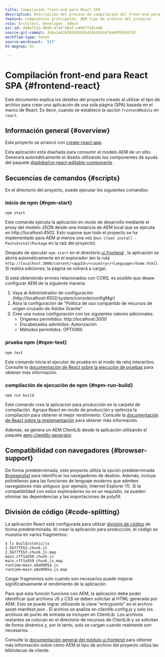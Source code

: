 ```yaml
---
title: Compilación front-end para React SPA
description: Descripción del proceso de compilación del front-end para proyectos de SPA basados en React
feature: Componentes principales, AEM tipo de archivo del proyecto
role: Architect, Developer, Admin
exl-id: dd8ef13a-9686-47a9-b6af-e486ff10c4d8
source-git-commit: 3ebe1a42d265185b36424b01844f4a00f05d4724
workflow-type: tm+mt
source-wordcount: '517'
ht-degree: 0%

---
```


# Compilación front-end para React SPA {#frontend-react}

Este documento explica los detalles del proyecto creado al utilizar el tipo de archivo para crear una aplicación de una sola página (SPA) basada en el marco de React. Es decir, cuando se establece la opción `frontendModule` en `react`.

## Información general {#overview}

Este proyecto se arrancó con [create-react-app](https://github.com/facebook/create-react-app).

Esta aplicación está diseñada para consumir el modelo AEM de un sitio. Generará automáticamente el diseño utilizando los componentes de ayuda del paquete [@adobe/cq-react-editable-components](https://www.npmjs.com/package/@adobe/cq-react-editable-components) .

## Secuencias de comandos {#scripts}

En el directorio del proyecto, puede ejecutar los siguientes comandos:

### inicio de npm {#npm-start}

```shell
npm start
```

Este comando ejecuta la aplicación en modo de desarrollo mediante el proxy del modelo JSON desde una instancia de AEM local que se ejecuta en http://localhost:4502. Esto supone que todo el proyecto se ha implementado para AEM al menos una vez (`mvn clean install -PautoInstallPackage` en la raíz del proyecto).

Después de ejecutar `npm start` en el directorio [ui.frontend](uifrontend.md) , la aplicación se abrirá automáticamente en el explorador (en la ruta `http://localhost:3000/content/<appId>/<country>/<language>/home.html`). Si realiza ediciones, la página se volverá a cargar.

Si está obteniendo errores relacionados con CORS, es posible que desee configurar AEM de la siguiente manera:

1. Vaya al Administrador de configuración (http://localhost:4502/system/console/configMgr)
1. Abra la configuración de &quot;Política de uso compartido de recursos de origen cruzado de Adobe Granite&quot;
1. Cree una nueva configuración con los siguientes valores adicionales:
   * Orígenes permitidos: http://localhost:3000
   * Encabezados admitidos: Autorización
   * Métodos permitidos: OPTIONS

### prueba npm {#npm-test}

```shell
npm test
```

Este comando inicia el ejecutor de prueba en el modo de reloj interactivo. Consulte la [documentación de React sobre la ejecución de pruebas](https://facebook.github.io/create-react-app/docs/running-tests) para obtener más información.

### compilación de ejecución de npm {#npm-run-build}

```shell
npm run build
```

Este comando crea la aplicación para producción en la carpeta de compilación. Agrupa React en modo de producción y optimiza la compilación para obtener el mejor rendimiento. Consulte la [documentación de React sobre la implementación](https://facebook.github.io/create-react-app/docs/deployment) para obtener más información.

Además, se genera un AEM ClientLib desde la aplicación utilizando el paquete [aem-clientlib-generator](https://github.com/wcm-io-frontend/aem-clientlib-generator).

## Compatibilidad con navegadores {#browser-support}

De forma predeterminada, este proyecto utiliza la opción predeterminada [Browserslist](https://github.com/browserslist/browserslist) para identificar los navegadores de destino. Además, incluye polirellenos para las funciones de lenguaje moderno que admiten navegadores más antiguos (por ejemplo, Internet Explorer 11). Si la compatibilidad con estos exploradores no es un requisito, se pueden eliminar las dependencias y las importaciones de polyfill.

## División de código {#code-splitting}

La aplicación React está configurada para utilizar [división de código](https://webpack.js.org/guides/code-splitting) de forma predeterminada. Al crear la aplicación para producción, el código se muestra en varios fragmentos:

```shell
$ ls build/static/js
2.5b77f553.chunk.js
2.5b77f553.chunk.js.map
main.cff1a559.chunk.js
main.cff1a559.chunk.js.map
runtime~main.a8a9905a.js
runtime~main.a8a9905a.js.map
```

Cargar fragmentos solo cuando son necesarios puede mejorar significativamente el rendimiento de la aplicación.

Para que esta función funcione con AEM, la aplicación debe poder identificar qué archivos JS y CSS se deben solicitar al HTML generado por AEM. Esto se puede lograr utilizando la clave &quot;entrypoints&quot; en el archivo asset-manifest.json . El archivo se analiza en clientlib.config.js y solo los archivos de punto de entrada se incluyen en ClientLib. Los archivos restantes se colocan en el directorio de recursos de ClientLib y se solicitan de forma dinámica y, por lo tanto, solo se cargan cuando realmente son necesarios.

Consulte la [documentación general del módulo ui.frontend](uifrontend.md#clientlibs) para obtener más información sobre cómo AEM el tipo de archivo del proyecto utiliza las bibliotecas de cliente.
